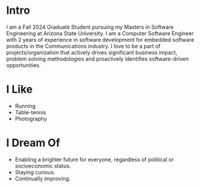 # Intro

I am a Fall 2024 Graduate Student pursuing my Masters in Software Engineering at Arizona State University. I am a Computer Software Engineer with 2 years of experience in software development for embedded software products in the Communications industry. I love to be a part of projects/organization that actively drives significant business impact, problem solving methodologies and proactively identifies software-driven opportunities.


# I Like

- Running
- Table-tennis
- Photography

# I Dream Of

- Enabling a brighter future for everyone, regardless of political or socioeconomic status.
- Staying curious.
- Continually improving.

